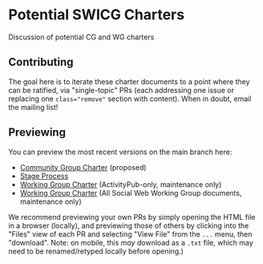 # Potential SWICG Charters

Discussion of potential CG and WG charters

## Contributing

The goal here is to iterate these charter documents to a point where they can be ratified, via "single-topic" PRs (each addressing one issue or replacing one `class="remove"` section with content).
When in doubt, email the mailing list!

## Previewing

You can preview the most recent versions on the main branch here:

- [Community Group Charter](https://swicg.github.io/potential-charters/CGCharter-1727386911.html) (proposed)
- [Stage Process](https://swicg.github.io/potential-charters/stage-process)
- [Working Group Charter](https://swicg.github.io/potential-charters/ap-maintenance-wg-charter.html) (ActivityPub-only, maintenance only)
- [Working Group Charter](https://swicg.github.io/potential-charters/social-web-maintenance-wg-charter.html) (All Social Web Working Group documents, maintenance only)

We recommend previewing your own PRs by simply opening the HTML file in a browser (locally), and previewing those of others by clicking into the "Files" view of each PR and selecting "View File" from the `...` menu, then "download".
Note: on mobile, this _may_ download as a `.txt` file, which may need to be renamed/retyped locally before opening.)
